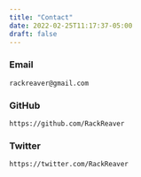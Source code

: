 ```yaml
---
title: "Contact"
date: 2022-02-25T11:17:37-05:00
draft: false
---
```


### Email

`rackreaver@gmail.com`

### GitHub

`https://github.com/RackReaver`

### Twitter

`https://twitter.com/RackReaver`
